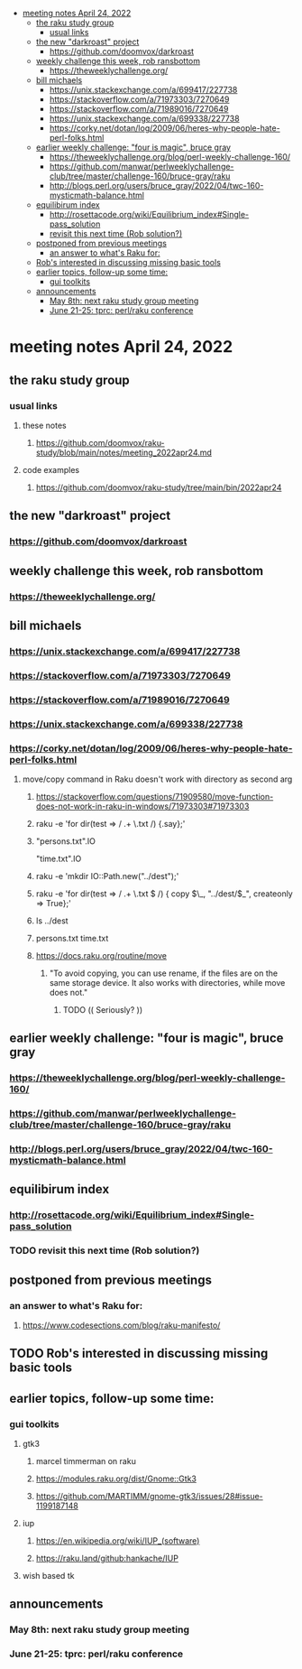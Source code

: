 - [meeting notes April 24, 2022](#orgec0757b)
  - [the raku study group](#org818170e)
    - [usual links](#orgadcf57b)
  - [the new "darkroast" project](#org29851b5)
    - [<https://github.com/doomvox/darkroast>](#org324e1bb)
  - [weekly challenge this week, rob ransbottom](#org276289f)
    - [<https://theweeklychallenge.org/>](#orgf20ee44)
  - [bill michaels](#orgd3cc391)
    - [<https://unix.stackexchange.com/a/699417/227738>](#org69104b8)
    - [<https://stackoverflow.com/a/71973303/7270649>](#org77704c0)
    - [<https://stackoverflow.com/a/71989016/7270649>](#org9bb444c)
    - [<https://unix.stackexchange.com/a/699338/227738>](#orga128e7f)
    - [<https://corky.net/dotan/log/2009/06/heres-why-people-hate-perl-folks.html>](#org4b08f8d)
  - [earlier weekly challenge: "four is magic", bruce gray](#org352f68b)
    - [<https://theweeklychallenge.org/blog/perl-weekly-challenge-160/>](#orgd550be7)
    - [<https://github.com/manwar/perlweeklychallenge-club/tree/master/challenge-160/bruce-gray/raku>](#org2028005)
    - [<http://blogs.perl.org/users/bruce_gray/2022/04/twc-160-mysticmath-balance.html>](#org4edb1bf)
  - [equilibirum index](#orgadf1abf)
    - [<http://rosettacode.org/wiki/Equilibrium_index#Single-pass_solution>](#orgdbff8fc)
    - [revisit this next time (Rob solution?)](#org5a71c4a)
  - [postponed from previous meetings](#org6cd93ea)
    - [an answer to what's Raku for:](#org20e0fd8)
  - [Rob's interested in discussing missing basic tools](#orgbdb4049)
  - [earlier topics, follow-up some time:](#org785206f)
    - [gui toolkits](#org5f17cc4)
  - [announcements](#org2760864)
    - [May 8th: next raku study group meeting](#orge77a489)
    - [June 21-25: tprc: perl/raku conference](#org3e111ab)


<a id="orgec0757b"></a>

# meeting notes April 24, 2022


<a id="org818170e"></a>

## the raku study group


<a id="orgadcf57b"></a>

### usual links

1.  these notes

    1.  <https://github.com/doomvox/raku-study/blob/main/notes/meeting_2022apr24.md>

2.  code examples

    1.  <https://github.com/doomvox/raku-study/tree/main/bin/2022apr24>


<a id="org29851b5"></a>

## the new "darkroast" project


<a id="org324e1bb"></a>

### <https://github.com/doomvox/darkroast>


<a id="org276289f"></a>

## weekly challenge this week, rob ransbottom


<a id="orgf20ee44"></a>

### <https://theweeklychallenge.org/>


<a id="orgd3cc391"></a>

## bill michaels


<a id="org69104b8"></a>

### <https://unix.stackexchange.com/a/699417/227738>


<a id="org77704c0"></a>

### <https://stackoverflow.com/a/71973303/7270649>


<a id="org9bb444c"></a>

### <https://stackoverflow.com/a/71989016/7270649>


<a id="orga128e7f"></a>

### <https://unix.stackexchange.com/a/699338/227738>


<a id="org4b08f8d"></a>

### <https://corky.net/dotan/log/2009/06/heres-why-people-hate-perl-folks.html>

1.  move/copy command in Raku doesn't work with directory as second arg

    1.  <https://stackoverflow.com/questions/71909580/move-function-does-not-work-in-raku-in-windows/71973303#71973303>
    
    2.  raku -e 'for dir(test => / .+ \\.txt /) {.say};'
    
    3.  "persons.txt".IO
    
        "time.txt".IO
    
    4.  raku -e 'mkdir IO::Path.new("../dest");'
    
    5.  raku -e 'for dir(test => / .+ \\.txt $ /) { copy $\_, "../dest/$\_", createonly => True};'
    
    6.  ls ../dest
    
    7.  persons.txt time.txt
    
    8.  <https://docs.raku.org/routine/move>
    
        1.  "To avoid copying, you can use rename, if the files are on the same storage device. It also works with directories, while move does not."
        
            1.  TODO (( Seriously? ))


<a id="org352f68b"></a>

## earlier weekly challenge: "four is magic", bruce gray


<a id="orgd550be7"></a>

### <https://theweeklychallenge.org/blog/perl-weekly-challenge-160/>


<a id="org2028005"></a>

### <https://github.com/manwar/perlweeklychallenge-club/tree/master/challenge-160/bruce-gray/raku>


<a id="org4edb1bf"></a>

### <http://blogs.perl.org/users/bruce_gray/2022/04/twc-160-mysticmath-balance.html>


<a id="orgadf1abf"></a>

## equilibirum index


<a id="orgdbff8fc"></a>

### <http://rosettacode.org/wiki/Equilibrium_index#Single-pass_solution>


<a id="org5a71c4a"></a>

### TODO revisit this next time (Rob solution?)


<a id="org6cd93ea"></a>

## postponed from previous meetings


<a id="org20e0fd8"></a>

### an answer to what's Raku for:

1.  <https://www.codesections.com/blog/raku-manifesto/>


<a id="orgbdb4049"></a>

## TODO Rob's interested in discussing missing basic tools


<a id="org785206f"></a>

## earlier topics, follow-up some time:


<a id="org5f17cc4"></a>

### gui toolkits

1.  gtk3

    1.  marcel timmerman on raku
    
    2.  <https://modules.raku.org/dist/Gnome::Gtk3>
    
    3.  <https://github.com/MARTIMM/gnome-gtk3/issues/28#issue-1199187148>

2.  iup

    1.  <https://en.wikipedia.org/wiki/IUP_(software)>
    
    2.  <https://raku.land/github:hankache/IUP>

3.  wish based tk


<a id="org2760864"></a>

## announcements


<a id="orge77a489"></a>

### May 8th: next raku study group meeting


<a id="org3e111ab"></a>

### June 21-25: tprc: perl/raku conference
